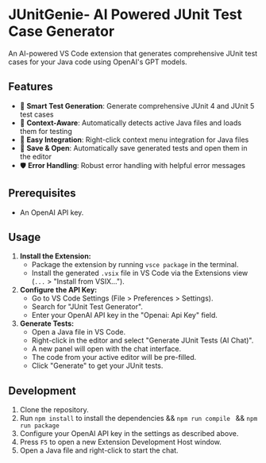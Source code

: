 # JUnitGenie- AI Powered JUnit Test Case Generator

An AI-powered VS Code extension that generates comprehensive JUnit test cases for your Java code using OpenAI's GPT models.

## Features

- 🧪 **Smart Test Generation**: Generate comprehensive JUnit 4 and JUnit 5 test cases
- 🎯 **Context-Aware**: Automatically detects active Java files and loads them for testing
- 🔧 **Easy Integration**: Right-click context menu integration for Java files
- 💾 **Save & Open**: Automatically save generated tests and open them in the editor
- 🛡️ **Error Handling**: Robust error handling with helpful error messages

## Prerequisites

*   An OpenAI API key.

## Usage

1.  **Install the Extension:**
    *   Package the extension by running `vsce package` in the terminal.
    *   Install the generated `.vsix` file in VS Code via the Extensions view (`...` > "Install from VSIX...").
2.  **Configure the API Key:**
    *   Go to VS Code Settings (File > Preferences > Settings).
    *   Search for "JUnit Test Generator".
    *   Enter your OpenAI API key in the "Openai: Api Key" field.
3.  **Generate Tests:**
    *   Open a Java file in VS Code.
    *   Right-click in the editor and select "Generate JUnit Tests (AI Chat)".
    *   A new panel will open with the chat interface.
    *   The code from your active editor will be pre-filled.
    *   Click "Generate" to get your JUnit tests.

## Development

1.  Clone the repository.
2.  Run `npm install` to install the dependencies && `npm run compile ` && `npm run package `
3.  Configure your OpenAI API key in the settings as described above.
4.  Press `F5` to open a new Extension Development Host window.
5.  Open a Java file and right-click to start the chat.

